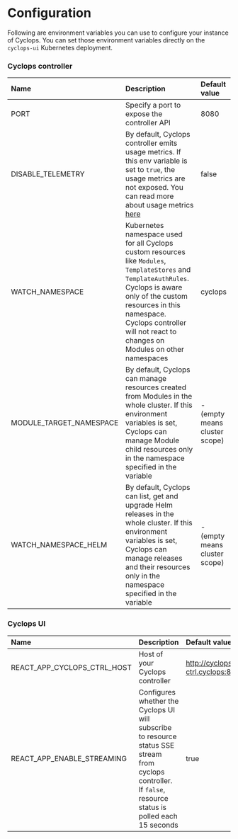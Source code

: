 # Configuration

Following are environment variables you can use to configure your instance of Cyclops. You can set those environment
variables directly on the `cyclops-ui` Kubernetes deployment.

### Cyclops controller

| Name                    | Description                                                                                                                                                                                                                                                       | Default value                 |
|:------------------------|:------------------------------------------------------------------------------------------------------------------------------------------------------------------------------------------------------------------------------------------------------------------|:------------------------------|
| PORT                    | Specify a port to expose the controller API                                                                                                                                                                                                                       | 8080                          |
| DISABLE_TELEMETRY       | By default, Cyclops controller emits usage metrics. If this env variable is set to `true`, the usage metrics are not exposed. You can read more about usage metrics [here](https://cyclops-ui.com/docs/usage_metrics/)                                            | false                         |
| WATCH_NAMESPACE         | Kubernetes namespace used for all Cyclops custom resources like `Modules`, `TemplateStores` and `TemplateAuthRules`. Cyclops is aware only of the custom resources in this namespace. Cyclops controller will not react to changes on Modules on other namespaces | cyclops                       |
| MODULE_TARGET_NAMESPACE | By default, Cyclops can manage resources created from Modules in the whole cluster. If this environment variables is set, Cyclops can manage Module child resources only in the namespace specified in the variable                                               | - (empty means cluster scope) |
| WATCH_NAMESPACE_HELM    | By default, Cyclops can list, get and upgrade Helm releases in the whole cluster. If this environment variables is set, Cyclops can manage releases and their resources only in the namespace specified in the variable                                           | - (empty means cluster scope) |

### Cyclops UI

| Name                        | Description                                                                                                                                                   | Default value                    |
|:----------------------------|:--------------------------------------------------------------------------------------------------------------------------------------------------------------|:---------------------------------|
| REACT_APP_CYCLOPS_CTRL_HOST | Host of your Cyclops controller                                                                                                                               | http://cyclops-ctrl.cyclops:8080 |
| REACT_APP_ENABLE_STREAMING  | Configures whether the Cyclops UI will subscribe to resource status SSE stream from cyclops controller. If `false`, resource status is polled each 15 seconds | true                             |
